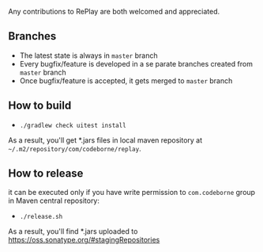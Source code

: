 Any contributions to RePlay are both welcomed and appreciated.

## Branches
- The latest state is always in `master` branch
- Every bugfix/feature is developed in a se
  parate branches created from `master` branch
- Once bugfix/feature is accepted, it gets merged to `master` branch


## How to build

- `./gradlew check uitest install`

As a result, you'll get *.jars files in local maven repository at `~/.m2/repository/com/codeborne/replay`.


## How to release

it can be executed only if you have write permission to `com.codeborne` group in Maven central repository:

- `./release.sh`

As a result, you'll find *.jars uploaded to https://oss.sonatype.org/#stagingRepositories

